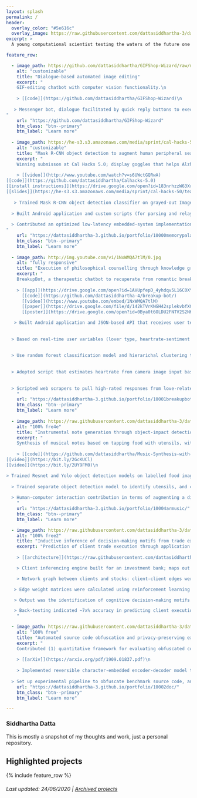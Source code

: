 ```yaml
---
layout: splash
permalink: /
header:
  overlay_color: "#5e616c"
  overlay_image: https://raw.githubusercontent.com/dattasiddhartha-3/dattasiddhartha-3.github.io/master/images/github%20dashboard.jpg
excerpt: >
  A young computational scientist testing the waters of the future one project at a time.<br />

feature_row:

  - image_path: https://github.com/dattasiddhartha/GIFShop-Wizard/raw/master/vision/fast_neural_style_transfer/videos/FST.gif?raw=true
    alt: "customizable"
    title: "Dialogue-based automated image editing"
    excerpt: "
    GIF-editing chatbot with computer vision functionality.\n
    
    > [[code]](https://github.com/dattasiddhartha/GIFShop-Wizard)\n
    
   > Messenger bot, dialogue facilitated by quick reply buttons to execute modularized vision functionality (fast style transfer, segmented style transfer, CycleGAN, first order motion transfer, foreground object removal).
"
    url: "https://github.com/dattasiddhartha/GIFShop-Wizard"
    btn_class: "btn--primary"
    btn_label: "Learn more"
    
  - image_path: https://he-s3.s3.amazonaws.com/media/sprint/cal-hacks-50/team/475490/e253ebdepson_goggles_lq.PNG
    alt: "customizable"
    title: "Mask R-CNN object detection to augment human peripheral search"
    excerpt: "
    Winning submisson at Cal Hacks 5.0; display goggles that helps Alzheimer’s patients locate personal affects using object detection and speech recognition.\n
    
    > [[video]](http://www.youtube.com/watch?v=s6UWctGQRwA) 
[[code]](https://github.com/dattasiddhartha/Calhacks-5.0) 
[[install instructions]](https://drive.google.com/open?id=183nrhzzW63Xrgerxxk8LOU9aBcUO_XZH) 
[[slides]](https://he-s3.s3.amazonaws.com/media/sprint/cal-hacks-50/team/475490/b524535calhacks_slides.pptx)\n
    
   > Trained Mask R-CNN object detection classifier on grayed-out ImageNet dataset to sustain realtime inference / classification rate at least 30fps; optimized setup of models (e.g. Yolo v1-3), datasets (e.g. MS Coco) on high-latency Android embedded system\n
  
  > Built Android application and custom scripts (for parsing and relaying camera input) and root-installed into Moverio augmented reality display googles to stream camera input, apply bounding boxes around objects to be detected, and output to display feed of device \n
  
  > Contributed an optimized low-latency embedded-system implementation that performs speech recognition, video streaming/display, image processing with minimal visible stutter
"
    url: "https://dattasiddhartha-3.github.io/portfolio/10000memorypalace/"
    btn_class: "btn--primary"
    btn_label: "Learn more"
    
  - image_path: http://img.youtube.com/vi/1NxWMQA7tlM/0.jpg
    alt: "fully responsive"
    title: "Execution of philosophical counselling through knowledge graphing, natural language processing, and sentiment approximation"
    excerpt: "
    BreakupBot, a therapeutic chatbot to recuperate from romantic breakups, organically acquired 200+ users of varying demographics within first week.\n
    
    > [[app]](https://drive.google.com/open?id=1AVUpfepD_4yhdqv5L16C0XYDfLBk88om) 
      [[code]](https://github.com/dattasiddhartha-4/breakup-bot/) 
      [[video]](https://www.youtube.com/embed/1NxWMQA7tlM) 
      [[paper]](https://drive.google.com/file/d/142kTVrKNGH42splekvbfXGVtT9HhNQPq/view) 
      [[poster]](https://drive.google.com/open?id=0Bya0t6OLDU2FNTV2S2NKTmpMSHc)\n

   > Built Android application and JSON-based API that receives user text input and returns counselling-based responses\n
  
  
  > Based on real-time user variables (lover type, heartrate-sentiment approximation), categorized text corpus is filtered before running hidden markov chain text generator\n
  
  
  > Use random forest classification model and hierarichal clustering to bucket users into John A. Lee's six types of lovers based on preliminary text input\n
  
  
  > Adopted script that estimates heartrate from camera image input based on measurement of signal peak difference at time intervals\n
  
  
  > Scripted web scrapers to pull high-rated responses from love-related forums; constructed knowledge graph from corpora to facilitate filtering for text generator
    "
    url: "https://dattasiddhartha-3.github.io/portfolio/10001breakupbot/"
    btn_class: "btn--primary"
    btn_label: "Learn more"
 
  - image_path: https://raw.githubusercontent.com/dattasiddhartha-3/dattasiddhartha-3.github.io/master/images/armusic.png
    alt: "100% fre4e"
    title: "Instrumental note generation through object-impact detection"
    excerpt: "
    Synthesis of musical notes based on tapping food with utensils, with each dish assigned to a different instrument.\n
    
    > [[code]](https://github.com/dattasiddhartha/Music-Synthesis-with-Object-Detection) 
[[video]](https://bit.ly/2GcKUCl) 
[[video]](https://bit.ly/2UY9FM0)\n

> Trained Resnet and Yolo object detection models on labelled food images; paired food categories with instruments, and sub-categories with different notes, and encoded x-axis location across the sub-category image with distinct notes\n
  
  > Trained separate object detection model to identify utensils, and calculate proximity between utensils and food item (distance~0 infers impact)\n
  
  > Human-computer interaction contribution in terms of augmenting a dining experience with sound, visuals and physical action.
    "
    url: "https://dattasiddhartha-3.github.io/portfolio/10004armusic/"
    btn_class: "btn--primary"
    btn_label: "Learn more"  

  - image_path: https://raw.githubusercontent.com/dattasiddhartha-3/dattasiddhartha-3.github.io/master/images/dp_arcchitecture.jpg
    alt: "100% free2"
    title: "Inductive inference of decision-making motifs from trade execution networks"
    excerpt: "Prediction of client trade execution through application of reinforcement learning in rational agent decision-making \n
    
    > [[architecture]](https://raw.githubusercontent.com/dattasiddhartha-3/dattasiddhartha-3.github.io/master/images/dp_arcchitecture.jpg) \n

    > Client inferencing engine built for an investment bank; maps out traders to stocks with 70+ markets/cognitive features to interpolate trade execution motifs \n

    > Network graph between clients and stocks: client-client edges were weighted functions of client-specific properties (e.g. fund type); stock-stock edges on stock-specific properties (e.g. sector, average daily volume); client-stock edges on behavioural/decision-making/trading features (e.g. likelihood of traded with volatility, risk aversity relative to news, momentum/contrarian, preferences for certain sectors, regret minimization, confidence bias) \n

   > Edge weight matrices were calculated using reinforcement learning based on historical trades taken by each client on each stock \n

   > Output was the identification of cognitive decision-making motifs adopted by each individual trader relative to other traders, and even able to identify successful situation-specific motifs based on the cumulative profit made by those cognitive motifs (i.e. clustered different decision-making motifs to specific scenarios/environments) \n

   > Back-testing indicated ~7x% accuracy in predicting client execution on any given day (accuracy rising exponentially as time horizon increases to 2 weeks); successfully captured value-based decision-making cognition of rational agents
    "

  - image_path: https://raw.githubusercontent.com/dattasiddhartha-3/dattasiddhartha-3.github.io/master/images/ciphertext_generation.PNG
    alt: "100% free"
    title: "Automated source code obfuscation and privacy-preserving execution through sequence-to-sequence networks"
    excerpt: "
    Contributed (1) quantitative framework for evaluating obfuscated code; (2) privacy-preserving system that uses seq2seq models to obfuscate plaintext and execute obfuscated ciphertext.\n
    
    > [[arXiv]](https://arxiv.org/pdf/1909.01837.pdf)\n
    
    > Implemented reversible character-embedded encoder-decoder model that takes plaintext input, recursively generates obfuscated code to ensure the execution program can run the obfiscated code without error, then returns obfuscated code, h5 model files, and  char/word-to-index dictionaries\n
  
  > Set up experimental pipeline to obfuscate benchmark source code, and compare/plot defined metrics between benchmark obfuscated and seq2seq obfuscated code"
    url: "https://dattasiddhartha-3.github.io/portfolio/10002doc/"
    btn_class: "btn--primary"
    btn_label: "Learn more"     

---
```


### Siddhartha Datta

This is mostly a snapshot of my thoughts and work, just a personal repository.

## Highlighted projects

{% include feature_row %}


###### Last updated: 24/06/2020 | [Archived projects](https://dattasiddhartha-3.github.io/portfolio/achived_projects/)

